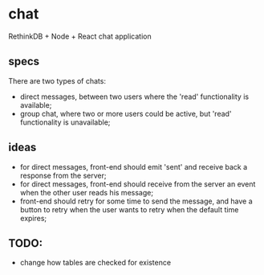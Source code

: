 # chat
RethinkDB + Node + React chat application

## specs
There are two types of chats:
- direct messages, between two users where the 'read' functionality is available;
- group chat, where two or more users could be active, but 'read' functionality is unavailable;

## ideas
- for direct messages, front-end should emit 'sent' and receive back a response from the server;
- for direct messages, front-end should receive from the server an event when the other user reads his message;
- front-end should retry for some time to send the message, and have a button to retry when the user wants to retry when the default time expires;

## TODO:
- change how tables are checked for existence
